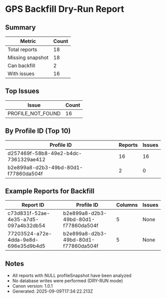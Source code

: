 # GPS Backfill Dry-Run Report

## Summary

| Metric | Count |
|--------|-------|
| Total reports | 18 |
| Missing snapshot | 18 |
| Can backfill | 2 |
| With issues | 16 |

## Top Issues

| Issue | Count |
|-------|-------|
| PROFILE_NOT_FOUND | 16 |

## By Profile ID (Top 10)

| Profile ID | Reports | Issues |
|------------|---------|--------|
| d257469f-58b8-49e2-b4dc-7361329ae412 | 16 | 16 |
| b2e899a8-d2b3-49bd-80d1-f77860da504f | 2 | 0 |

## Example Reports for Backfill

| Report ID | Profile ID | Columns | Issues |
|-----------|------------|---------|--------|
| c73d831f-52ae-4e35-a7d5-097a4b32db54 | b2e899a8-d2b3-49bd-80d1-f77860da504f | 5 | None |
| 77203524-a72e-4dda-9e8d-696e35d9b4d5 | b2e899a8-d2b3-49bd-80d1-f77860da504f | 5 | None |

## Notes

- All reports with NULL profileSnapshot have been analyzed
- No database writes were performed (DRY-RUN mode)
- Canon version: 1.0.1
- Generated: 2025-09-09T17:34:22.213Z
